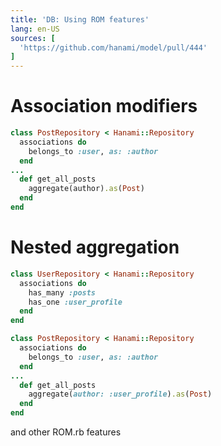 ```yaml
---
title: 'DB: Using ROM features'
lang: en-US
sources: [
  'https://github.com/hanami/model/pull/444'
]
---
```


# Association modifiers

```ruby {3,7}
class PostRepository < Hanami::Repository
  associations do
    belongs_to :user, as: :author
  end
...
  def get_all_posts
    aggregate(author).as(Post)
  end
end
```

# Nested aggregation

```ruby {4}
class UserRepository < Hanami::Repository
  associations do
    has_many :posts
    has_one :user_profile
  end
end
```

```ruby {7}
class PostRepository < Hanami::Repository
  associations do
    belongs_to :user, as: :author
  end
...
  def get_all_posts
    aggregate(author: :user_profile).as(Post)
  end
end
```


and other ROM.rb features
